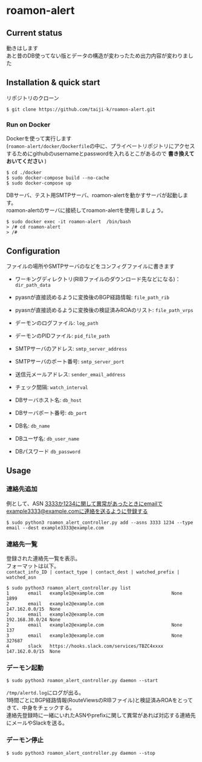 # roamon-alert
## Current status
動きはします  
あと昔のDB使ってない版とデータの構造が変わったため出力内容が変わりました  

## Installation & quick start
リポジトリのクローン
```shell
$ git clone https://github.com/taiji-k/roamon-alert.git
```

### Run on Docker
Dockerを使って実行します  
(`roamon-alert/docker/Dockerfile`の中に、プライベートリポジトリにアクセスするためにgithubのusernameとpasswordを入れるとこがあるので **書き換えておいてください** )
```
$ cd ./docker
$ sudo docker-compose build --no-cache
$ sudo docker-compose up
```
DBサーバ、テスト用SMTPサーバ、roamon-alertを動かすサーバが起動します。  
roamon-alertのサーバに接続してroamon-alertを使用しましょう。

```
$ sudo docker exec -it roamon-alert  /bin/bash
> /# cd roamon-alert
> /# 
```

## Configuration
ファイルの場所やSMTPサーバのなどをコンフィグファイルに書きます

 * ワーキングディレクトリ(RIBファイルのダウンロード先などになる)：`dir_path_data`
 * pyasnが直接読めるように変換後のBGP経路情報: `file_path_rib`
 * pyasnが直接読めるように変換後の検証済みROAのリスト: `file_path_vrps`
 
 * デーモンのログファイル: `log_path`
 * デーモンのPIDファイル: `pid_file_path`
 * SMTPサーバのアドレス: `smtp_server_address`
 * SMTPサーバのポート番号: `smtp_server_port`
 * 送信元メールアドレス: `sender_email_address`
 * チェック間隔: `watch_interval`
 
 * DBサーバホスト名: `db_host`
 * DBサーバポート番号: `db_port`
 * DB名: `db_name`
 * DBユーザ名: `db_user_name`
 * DBパスワード `db_password`
 
 
## Usage

### 連絡先追加
例として、ASN 3333か1234に関して異常があったときにemailでexample3333@example.comに連絡を送るように登録する
```
$ sudo python3 roamon_alert_controller.py add --asns 3333 1234 --type email --dest example3333@example.com
```

### 連絡先一覧
登録された連絡先一覧を表示。  
フォーマットは以下。  
`contact_info_ID | contact_type | contact_dest | watched_prefix | watched_asn`

```
$ sudo python3 roamon_alert_controller.py list
1       email   example1@example.com                         None            1899    
2       email   example2@example.com                         147.162.0.0/15  None    
2       email   example2@example.com                         192.168.30.0/24 None         
2       email   example2@example.com                         None            137
3       email   example3@example.com                         None            327687  
4       slack   https://hooks.slack.com/services/TBZC4xxxx   147.162.0.0/15  None  
```

### デーモン起動
```
$ sudo python3 roamon_alert_controller.py daemon --start 
```

`/tmp/alertd.log`にログが出る。  
1時間ごとにBGP経路情報(RouteViewsのRIBファイル)と検証済みROAをとってきて、中身をチェックする。  
連絡先登録時に一緒にいれたASNやprefixに関して異常があれば対応する連絡先にメールやSlackを送る。  
 


### デーモン停止
```
$ sudo python3 roamon_alert_controller.py daemon --stop
```

